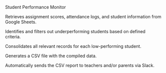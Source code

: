 
Student Performance Monitor

Retrieves assignment scores, attendance logs, and student information from Google Sheets.

Identifies and filters out underperforming students based on defined criteria.

Consolidates all relevant records for each low-performing student.

Generates a CSV file with the compiled data.

Automatically sends the CSV report to teachers and/or parents via Slack.
